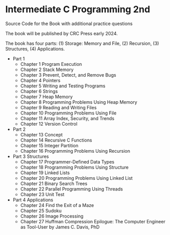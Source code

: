 # Intermediate C Programming 2nd
Source Code for the Book
with additional practice questions

The book will be published by CRC Press early 2024.

The book has four parts: (1) Storage: Memory and File, (2) Recursion, (3) Structures, (4) Applications.

* Part 1
  - Chapter 1 Program Execution
  - Chapter 2 Stack Memory
  - Chapter 3 Prevent, Detect, and Remove Bugs
  - Chapter 4 Pointers
  - Chapter 5 Writing and Testing Programs
  - Chapter 6 Strings
  - Chapter 7 Heap Memory
  - Chapter 8 Programming Problems Using Heap Memory
  - Chapter 9 Reading and Writing Files
  - Chapter 10 Programming Problems Using File
  - Chapter 11 Array Index, Security, and Trends
  - Chapter 12 Version Control
* Part 2
  - Chapter 13 Concept
  - Chapter 14 Recursive C Functions
  - Chapter 15 Integer Partition
  - Chapter 16 Programming Problems Using Recursion
* Part 3 Structures 
  - Chapter 17 Programmer-Defined Data Types
  - Chapter 18 Programming Problems Using Structure
  - Chapter 19 Linked Lists
  - Chapter 20 Programming Problems Using Linked List
  - Chapter 21 Binary Search Trees
  - Chapter 22 Parallel Programming Using Threads
  - Chapter 23 Unit Test
* Part 4 Applications
  - Chapter 24 Find the Exit of a Maze
  - Chapter 25 Sudoku
  - Chapter 26 Image Processing
  - Chapter 27 Huffman Compression
Epilogue: The Computer Engineer as Tool-User by James C. Davis, PhD

